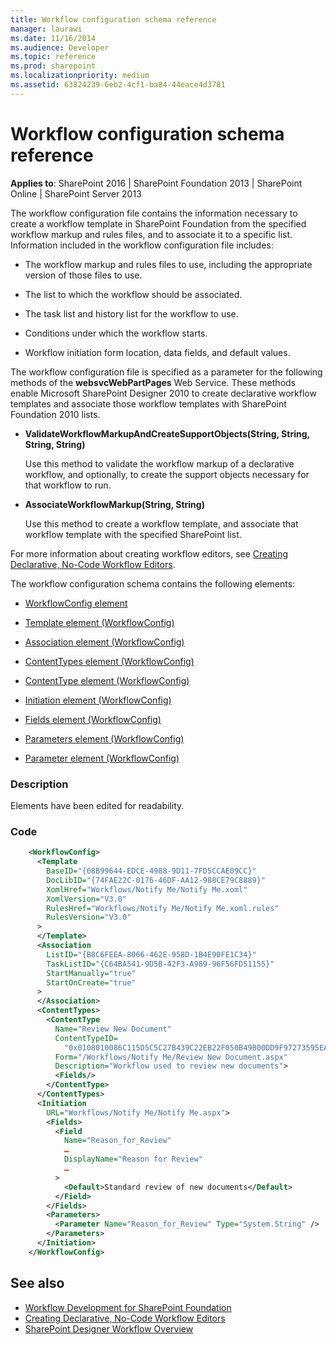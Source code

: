 ```yaml
---
title: Workflow configuration schema reference
manager: laurawi
ms.date: 11/16/2014
ms.audience: Developer
ms.topic: reference
ms.prod: sharepoint
ms.localizationpriority: medium
ms.assetid: 63824239-6eb2-4cf1-ba84-44eace4d3781
---
```


# Workflow configuration schema reference

**Applies to**: SharePoint 2016 | SharePoint Foundation 2013 | SharePoint Online | SharePoint Server 2013

The workflow configuration file contains the information necessary to create a workflow template in SharePoint Foundation from the specified workflow markup and rules files, and to associate it to a specific list. Information included in the workflow configuration file includes:

- The workflow markup and rules files to use, including the appropriate version of those files to use.

- The list to which the workflow should be associated.

- The task list and history list for the workflow to use.

- Conditions under which the workflow starts.

- Workflow initiation form location, data fields, and default values.

The workflow configuration file is specified as a parameter for the following methods of the **websvcWebPartPages** Web Service. These methods enable Microsoft SharePoint Designer 2010 to create declarative workflow templates and associate those workflow templates with SharePoint Foundation 2010 lists.

- **ValidateWorkflowMarkupAndCreateSupportObjects(String, String, String, String)**

  Use this method to validate the workflow markup of a declarative workflow, and optionally, to create the support objects necessary for that workflow to run.

- **AssociateWorkflowMarkup(String, String)**

  Use this method to create a workflow template, and associate that workflow template with the specified SharePoint list.

For more information about creating workflow editors, see [Creating Declarative, No-Code Workflow Editors](https://msdn.microsoft.com/library/60dfda8d-e724-4d7d-9578-aa239c362dcf(Office.15).aspx).

The workflow configuration schema contains the following elements:

- [WorkflowConfig element](workflowconfig-element.md)

- [Template element (WorkflowConfig)](template-element-workflowconfig.md)

- [Association element (WorkflowConfig)](association-element-workflowconfig.md)

- [ContentTypes element (WorkflowConfig)](contenttypes-element-workflowconfig.md)

- [ContentType element (WorkflowConfig)](contenttype-element-workflowconfig.md)

- [Initiation element (WorkflowConfig)](initiation-element-workflowconfig.md)

- [Fields element (WorkflowConfig)](fields-element-workflowconfig.md)

- [Parameters element (WorkflowConfig)](parameters-element-workflowconfig.md)

- [Parameter element (WorkflowConfig)](parameter-element-workflowconfig.md)


### Description

Elements have been edited for readability.

### Code

```XML 
    <WorkflowConfig>
      <Template
        BaseID="{68B99644-EDCE-4988-9D11-7FD5CCAE09CC}"
        DocLibID="{74FAE22C-0176-46DF-AA12-988CE79C8889}"
        XomlHref="Workflows/Notify Me/Notify Me.xoml"
        XomlVersion="V3.0"
        RulesHref="Workflows/Notify Me/Notify Me.xoml.rules"
        RulesVersion="V3.0"
      >
      </Template>
      <Association
        ListID="{B8C6FEEA-8066-462E-958D-1B4E90FE1C34}"
        TaskListID="{C64BA541-9D5B-42F3-A989-96F56FD51155}"
        StartManually="true"
        StartOnCreate="true"
      >
      </Association>
      <ContentTypes>
        <ContentType 
          Name="Review New Document" 
          ContentTypeID=
            "0x0108010086C115D5C5C27B439C22EB22F050B49B00DD9F97273595EA4BA32838A26054BF08" 
          Form="/Workflows/Notify Me/Review New Document.aspx" 
          Description="Workflow used to review new documents">
          <Fields/>
        </ContentType>
      </ContentTypes>
      <Initiation 
        URL="Workflows/Notify Me/Notify Me.aspx">
        <Fields>
          <Field 
            Name="Reason_for_Review" 
            …
            DisplayName="Reason for Review" 
            …
          >
            <Default>Standard review of new documents</Default>
          </Field>
        </Fields>
        <Parameters>
          <Parameter Name="Reason_for_Review" Type="System.String" />
        </Parameters>
      </Initiation>
    </WorkflowConfig>
```

## See also

- [Workflow Development for SharePoint Foundation](https://msdn.microsoft.com/library/ad7a5bf2-fab0-4b30-ae0b-46b15f16b491(Office.15).aspx)
- [Creating Declarative, No-Code Workflow Editors](https://msdn.microsoft.com/library/60dfda8d-e724-4d7d-9578-aa239c362dcf(Office.15).aspx)
- [SharePoint Designer Workflow Overview](https://msdn.microsoft.com/library/5ef4e933-564e-4dea-b2f4-c1b621774969(Office.15).aspx)



 


